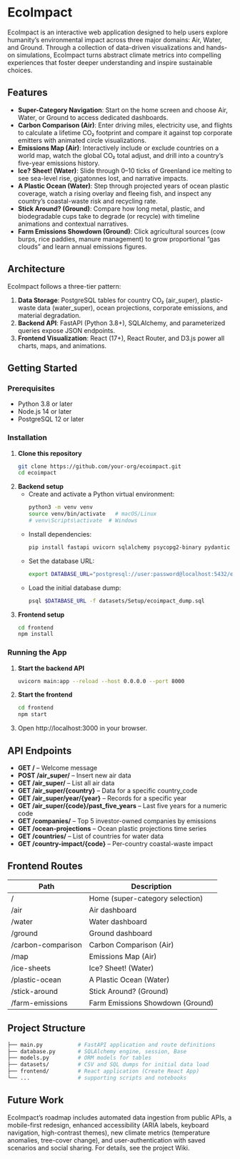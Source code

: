 # EcoImpact
EcoImpact is an interactive web application designed to help users explore humanity’s environmental impact across three major domains: Air, Water, and Ground. Through a collection of data-driven visualizations and hands-on simulations, EcoImpact turns abstract climate metrics into compelling experiences that foster deeper understanding and inspire sustainable choices.

## Features
- **Super-Category Navigation**: Start on the home screen and choose Air, Water, or Ground to access dedicated dashboards.
- **Carbon Comparison (Air)**: Enter driving miles, electricity use, and flights to calculate a lifetime CO₂ footprint and compare it against top corporate emitters with animated circle visualizations.
- **Emissions Map (Air)**: Interactively include or exclude countries on a world map, watch the global CO₂ total adjust, and drill into a country’s five-year emissions history.
- **Ice? Sheet! (Water)**: Slide through 0–10 ticks of Greenland ice melting to see sea-level rise, gigatonnes lost, and narrative impacts.
- **A Plastic Ocean (Water)**: Step through projected years of ocean plastic coverage, watch a rising overlay and fleeing fish, and inspect any country’s coastal-waste risk and recycling rate.
- **Stick Around? (Ground)**: Compare how long metal, plastic, and biodegradable cups take to degrade (or recycle) with timeline animations and contextual narratives.
- **Farm Emissions Showdown (Ground)**: Click agricultural sources (cow burps, rice paddies, manure management) to grow proportional “gas clouds” and learn annual emissions figures.

## Architecture
EcoImpact follows a three-tier pattern:
1. **Data Storage**: PostgreSQL tables for country CO₂ (air_super), plastic-waste data (water_super), ocean projections, corporate emissions, and material degradation.
2. **Backend API**: FastAPI (Python 3.8+), SQLAlchemy, and parameterized queries expose JSON endpoints.
3. **Frontend Visualization**: React (17+), React Router, and D3.js power all charts, maps, and animations.

## Getting Started
### Prerequisites
- Python 3.8 or later
- Node.js 14 or later
- PostgreSQL 12 or later

### Installation
1. **Clone this repository**
   ```bash
   git clone https://github.com/your-org/ecoimpact.git
   cd ecoimpact
   ```
2. **Backend setup**
   - Create and activate a Python virtual environment:
     ```bash
     python3 -m venv venv
     source venv/bin/activate   # macOS/Linux
     # venv\Scripts\activate  # Windows
     ```
   - Install dependencies:
     ```bash
     pip install fastapi uvicorn sqlalchemy psycopg2-binary pydantic
     ```
   - Set the database URL:
     ```bash
     export DATABASE_URL="postgresql://user:password@localhost:5432/ecoimpact"
     ```
   - Load the initial database dump:
     ```bash
     psql $DATABASE_URL -f datasets/Setup/ecoimpact_dump.sql
     ```
3. **Frontend setup**
   ```bash
   cd frontend
   npm install
   ```

### Running the App
1. **Start the backend API**
   ```bash
   uvicorn main:app --reload --host 0.0.0.0 --port 8000
   ```
2. **Start the frontend**
   ```bash
   cd frontend
   npm start
   ```
3. Open http://localhost:3000 in your browser.

## API Endpoints
- **GET /** – Welcome message
- **POST /air_super/** – Insert new air data
- **GET  /air_super/** – List all air data
- **GET  /air_super/{country}** – Data for a specific country_code
- **GET  /air_super/year/{year}** – Records for a specific year
- **GET  /air_super/{code}/past_five_years** – Last five years for a numeric code
- **GET  /companies/** – Top 5 investor-owned companies by emissions
- **GET  /ocean-projections** – Ocean plastic projections time series
- **GET  /countries/** – List of countries for water data
- **GET  /country-impact/{code}** – Per-country coastal-waste impact

## Frontend Routes
| Path                | Description                         |
|---------------------|-------------------------------------|
| /                   | Home (super-category selection)     |
| /air                | Air dashboard                       |
| /water              | Water dashboard                     |
| /ground             | Ground dashboard                    |
| /carbon-comparison  | Carbon Comparison (Air)             |
| /map                | Emissions Map (Air)                 |
| /ice-sheets         | Ice? Sheet! (Water)                 |
| /plastic-ocean      | A Plastic Ocean (Water)             |
| /stick-around       | Stick Around? (Ground)              |
| /farm-emissions     | Farm Emissions Showdown (Ground)    |
## Project Structure
```bash
├── main.py           # FastAPI application and route definitions
├── database.py       # SQLAlchemy engine, session, Base
├── models.py         # ORM models for tables
├── datasets/         # CSV and SQL dumps for initial data load
├── frontend/         # React application (Create React App)
└── ...               # supporting scripts and notebooks
```

## Future Work
EcoImpact’s roadmap includes automated data ingestion from public APIs, a mobile-first redesign, enhanced accessibility (ARIA labels, keyboard navigation, high-contrast themes), new climate metrics (temperature anomalies, tree-cover change), and user-authentication with saved scenarios and social sharing. For details, see the project Wiki.